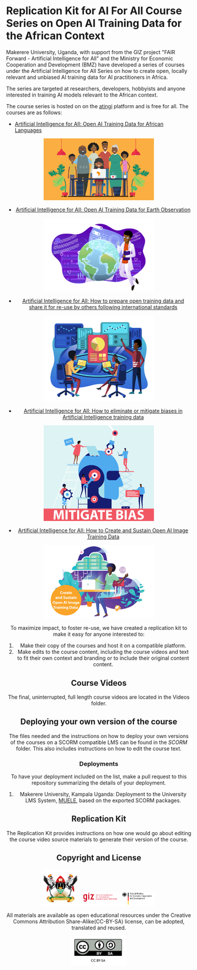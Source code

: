<!-- <p align="center">
  <a href="https://example.com/">
    <img src="https://via.placeholder.com/72" alt="Logo" width=72 height=72>
  </a>

  <h3 align="center">Logo</h3>

  <p align="center">
    Short description
    <br>
    <a href="https://reponame/issues/new?template=bug.md">Report bug</a>
    ·
    <a href="https://reponame/issues/new?template=feature.md&labels=feature">Request feature</a>
  </p>
</p> -->
# Replication Kit for AI For All Course Series on Open AI Training Data for the African Context

Makerere University, Uganda, 
with support from the GIZ project "FAIR Forward - Artificial Intelligence for All" and the Ministry for Economic Cooperation and Development (BMZ) have developed a series of courses under the 
Artificial Intelligence for All Series on how to create open, locally relevant and unbiased AI training data for AI practitioners in Africa.

The series are targeted at researchers, developers, hobbyists and anyone interested in training AI models relevant to the African context. 

The course series is hosted on on the [atingi](atingi.org) platform and is free for all. The courses are as follows:

- [Artificial Intelligence for All: Open AI Training Data for African Languages](https://online.atingi.org/course/view.php?id=465)

<center>
<img src="Course_1_Artificial Intelligence for All- Open AI Training Data for African Languages-1.jpg" alt="alt text" width="300"/>
<center>

- [Artificial Intelligence for All: Open AI Training Data for Earth Observation](https://online.atingi.org/course/view.php?id=467)
<center>
<img src="Course 2_Earth_Observation_Data.png" alt="alt text" width="300"/>
<center>

- [Artificial Intelligence for All: How to prepare open training data and share it for re-use by others following international standards](https://online.atingi.org/course/view.php?id=653)

<center>
<img src="Course_3_How to prepare open training data and share it.jpg" alt="alt text" width="300"/>
<center>

- [Artificial Intelligence for All: How to eliminate or mitigate biases in Artificial Intelligence training data](https://online.atingi.org/course/view.php?id=689)

<center>
<img src="Course_4_How to eliminate or mitigate biases.jpg" alt="alt text" width="300"/>
<center>

- [Artificial Intelligence for All: How to Create and Sustain Open AI Image Training Data](https://online.atingi.org/course/view.php?id=690)
<center>
<img src="Course 5_Create _ Sustatin Open AI Image Training Data-1.jpg" alt="alt text" width="300"/>
<center>
<!-- Insert poster with all the courses or an image per course -->

To maximize impact, to foster re-use, we have created a replication kit to make it easy for anyone interested to:

1. Make their copy of the courses and host it on a compatible platform.
2. Make edits to the course content, including the course videos and text to fit their own context and branding or to include their original content content.


## Course Videos

The final, uninterrupted, full length course videos are located in the Videos folder. 

## Deploying your own version of the course

The files needed and the instructions on how to deploy your own versions of the courses on a SCORM compatible LMS can be found in the *SCORM* folder.
This also includes instructions on how to edit the course text.

### Deployments

To have your deployment included on the list, make a pull request to this repository summarizing the details of your deployment.
  
1. Makerere University, Kampala Uganda: Deployment to the University LMS System, [MUELE](https://muele.mak.ac.ug/),  based on the exported SCORM packages.  



## Replication Kit
The Replication Kit provides instructions on how one would go about editing the course video source materials to generate their version of the course. 


## Copyright and License

<p float="left">
  <img src="mak-logo.png" width="100" />
  <img src="logo-giz.png" width="100" /> 
  <img src="logo-bmz.png" width="100" />
</p>

All materials are available as open educational resources under the Creative Commons Attribution Share-Alike(CC-BY-SA) license, can be adopted, translated  and reused. 
<center>
<img src="cc-by-sa.png" alt="alt text" width="150"/>
<center>
